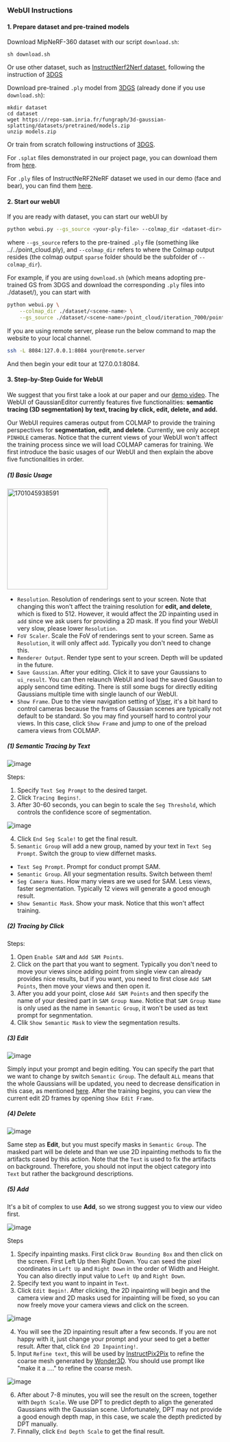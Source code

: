### WebUI Instructions

#### 1. Prepare dataset and pre-trained models
Download MipNeRF-360 dataset with our script `download.sh`:
```
sh download.sh
```
Or use other dataset, such as [InstructNerf2Nerf dataset](https://drive.google.com/drive/folders/1v4MLNoSwxvSlWb26xvjxeoHpgjhi_s-s), following the instruction of [3DGS](https://github.com/graphdeco-inria/gaussian-splatting#processing-your-own-scenes)


Download pre-trained `.ply` model from [3DGS](https://github.com/graphdeco-inria/gaussian-splatting#evaluation) (already done if you use `download.sh`):
```
mkdir dataset
cd dataset
wget https://repo-sam.inria.fr/fungraph/3d-gaussian-splatting/datasets/pretrained/models.zip
unzip models.zip
```
Or train from scratch following instructions of [3DGS](https://github.com/graphdeco-inria/gaussian-splatting#running).

For `.splat` files demonstrated in our project page, you can download them from [here](https://huggingface.co/datasets/Yiwen-ntu/GaussianEditor_Result/tree/main).

For `.ply` files of InstructNeRF2NeRF dataset we used in our demo (face and bear), you can find them [here](https://huggingface.co/datasets/Yiwen-ntu/GaussianEditor_Result/tree/main/InstructNeRF2NeRF_PLY_Files).

#### 2. Start our webUI
If you are ready with dataset, you can start our webUI by
```bash
python webui.py --gs_source <your-ply-file> --colmap_dir <dataset-dir>
```
where `--gs_source` refers to the pre-trained `.ply` file (something like ../../point_cloud.ply), and `--colmap_dir` refers to where the Colmap output resides (the colmap output `sparse` folder should be the subfolder of `--colmap_dir`).


For example, if you are using `download.sh` (which means adopting pre-trained GS from 3DGS and download the corresponding `.ply` files into ./dataset/<scene-name>), you can start with
```bash
python webui.py \
    --colmap_dir ./dataset/<scene-name> \
    --gs_source ./dataset/<scene-name>/point_cloud/iteration_7000/point_cloud.ply
```

 If you are using remote server, please run the below command to map the website to your local channel.
```bash
ssh -L 8084:127.0.0.1:8084 your@remote.server
```
And then begin your edit tour at 127.0.0.1:8084.
 
#### 3. Step-by-Step Guide for WebUI
We suggest that you first take a look at our paper and our [demo video](https://www.youtube.com/watch?v=TdZIICSFqsU&ab_channel=YiwenChen).
The WebUI of GaussianEditor currently features five functionalities: <b>semantic tracing (3D segmentation) by text, tracing by click, edit, delete, and add.</b>

Our WebUI requires cameras output from COLMAP to provide the training perspectives for <b>segmentation, edit, and delete</b>. Currently, we only accept `PINHOLE` cameras. Notice that the current views of your WebUI won't affect the training process since we will load COLMAP cameras for training. We first introduce the basic usages of our WebUI and then explain the above five functionalities in order.

##### (1) Basic Usage
<img width="235" alt="1701045938591" src="https://github.com/buaacyw/GaussianEditor/assets/52091468/bcb8ef14-651b-47d8-b816-064ed72cab8c">

- `Resolution`. Resolution of renderings sent to your screen. Note that changing this won't affect the training resolution for <b>edit, and delete</b>, which is fixed to 512. However, it would affect the 2D inpainting used in `add` since we ask users for providing a 2D mask. If you find your WebUI very slow, please lower `Resolution`.
- `FoV Scaler`. Scale the FoV of renderings sent to your screen. Same as `Resolution`, it will only affect `add`. Typically you don't need to change this.
- `Renderer Output`. Render type sent to your screen. Depth will be updated in the future.
- `Save Gaussian`. After your editing. Click it to save your Gaussians to `ui_result`. You can then relaunch WebUI and load the saved Gaussian to apply sencond time editing. There is still some bugs for directly editing Gaussians multiple time with single launch of our WebUI.
- `Show Frame`. Due to the view navigation setting of [Viser](https://github.com/nerfstudio-project/viser/tree/main/examples), it's a bit hard to control cameras because the frams of Gaussian scenes are typically not default to be standard. So you may find yourself hard to control your views. In this case, click `Show Frame` and jump to one of the preload camera views from COLMAP.

##### (1) Semantic Tracing by Text

![image](https://github.com/buaacyw/GaussianEditor/assets/52091468/1e66ce57-aa79-4144-9b4c-9918712ce0fb)

Steps:
1. Specify `Text Seg Prompt` to the desired target.
2. Click `Tracing Begins!`.
3. After 30-60 seconds, you can begin to scale the `Seg Threshold`, which controls the confidence score of segmentation.
   
![image](https://github.com/buaacyw/GaussianEditor/assets/52091468/eac3b13f-46bd-4b87-bbed-3c820fbd016a)

4. Click `End Seg Scale!` to get the final result.
5. `Semantic Group` will add a new group, named by your text in `Text Seg Prompt`. Switch the group to view differnet masks.

- `Text Seg Prompt`. Prompt for conduct prompt SAM.
- `Semantic Group`. All your segmentation results. Switch between them!
- `Seg Camera Nums`. How many views are we used for SAM. Less views, faster segmentation. Typically 12 views will generate a good enough result.
- `Show Semantic Mask`. Show your mask. Notice that this won't affect training.

##### (2) Tracing by Click

Steps:
1. Open `Enable SAM` and `Add SAM Points`.
2. Click on the part that you want to segment. Typically you don't need to move your views since adding point from single view can already provides nice results, but if you want, you need to first close `Add SAM Points`, then move your views and then open it.
3. After you add your point, close `Add SAM Points` and then specify the name of your desired part in `SAM Group Name`. Notice that `SAM Group Name` is only used as the name in `Semantic Group`, it won't be used as text prompt for segnmentation. 
4. Clik `Show Semantic Mask` to view the segmentation results.

##### (3) Edit
![image](https://github.com/buaacyw/GaussianEditor/assets/52091468/7b0a13b6-dec3-4135-b892-3bf5e4a7315d)

Simply input your prompt and begin editing. You can specify the part that we want to change by switch `Semantic Group`. The default `ALL` means that the whole Gaussians will be updated, you need to decrease densification in this case, as mentioned [here](https://github.com/buaacyw/GaussianEditor/blob/95a0bbfb0e88c84a963ab3b67eed416b4af0fc60/docs/hyperparameter.md?plain=1#L22). After the training begins, you can view the current edit 2D frames by opening `Show Edit Frame`.

##### (4) Delete

![image](https://github.com/buaacyw/GaussianEditor/assets/52091468/09c9da14-7ac0-4903-9688-39f095428a39)

Same step as <b>Edit</b>, but you must specify masks in `Semantic Group`. The masked part will be delete and than we use 2D inpainting methods to fix the artifacts cased by this action. Note that the `Text` is used to fix the artifacts on background. Therefore, you should not input the object category into `Text` but rather the background descriptions.  

##### (5) Add

It's a bit of complex to use <b>Add</b>, so we strong suggest you to view our video first.

![image](https://github.com/buaacyw/GaussianEditor/assets/52091468/de41f8a5-7b61-4501-84fd-16f4444fc02a)

Steps
1. Specify inpainting masks. First click `Draw Bounding Box` and then click on the screen. First Left Up then Right Down. You can seed the pixel coordinates in `Left Up` and `Right Down` in the order of Width and Height. You can also directly input value to `Left Up` and `Right Down`. 
2. Specify text you want to inpaint in `Text`.
3. Click `Edit Begin!`. After clicking, the 2D inpainting will begin and the camera view and 2D masks used for inpainting will be fixed, so you can now freely move your camera views and click on the screen. 

![image](https://github.com/buaacyw/GaussianEditor/assets/52091468/5988aba9-f2cb-497f-b3f7-d1340ba3ae2b)

4. You will see the 2D inpainting result after a few seconds. If you are not happy with it, just change your prompt and your seed to get a better result. After that, click `End 2D Inpainting!`.
5. Input `Refine text`, this will be used by [InstructPix2Pix](https://github.com/timothybrooks/instruct-pix2pix) to refine the coarse mesh generated by [Wonder3D](https://github.com/xxlong0/Wonder3D). You should use prompt like "make it a ...." to refine the coarse mesh.


![image](https://github.com/buaacyw/GaussianEditor/assets/52091468/297f79ab-3f78-4cfc-89ec-bd10357f16c9)

6. After about 7-8 minutes, you will see the result on the screen, together with `Depth Scale`. We use DPT to predict depth to align the generated Gaussians with the Gaussian scene. Unfortunately, DPT may not provide a good enough depth map, in this case, we scale the depth predicted by DPT manually.
7. Finnally, click `End Depth Scale` to get the final result.




